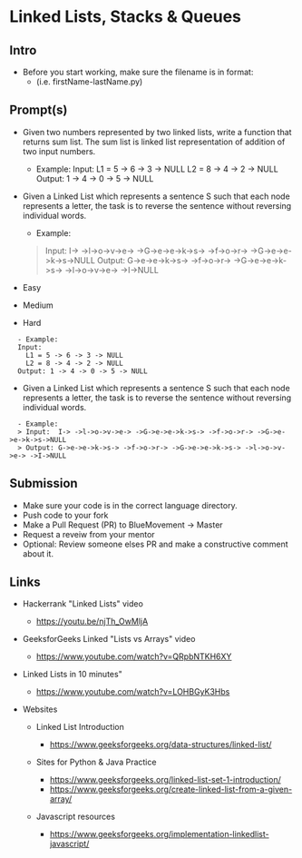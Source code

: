 # Linked Lists, Stacks & Queues

## Intro

- Before you start working, make sure the filename is in format:
  - (i.e. firstName-lastName.py)

## Prompt(s)
- Given two numbers represented by two linked lists, write a function that returns sum list. The sum list is linked list representation of addition of two input numbers.
  - Example:
    Input:
    L1 = 5 -> 6 -> 3 -> NULL
    L2 = 8 -> 4 -> 2 -> NULL
    Output: 1 -> 4 -> 0 -> 5 -> NULL

- Given a Linked List which represents a sentence S such that each node represents a letter, the task is to reverse the sentence without reversing individual words.
  - Example:
  > Input:  I-> ->l->o->v->e-> ->G->e->e->k->s-> ->f->o->r-> ->G->e->e->k->s->NULL
  > Output: G->e->e->k->s-> ->f->o->r-> ->G->e->e->k->s-> ->l->o->v->e-> ->I->NULL
- Easy
- Medium
- Hard
```
  - Example: 
  Input:
    L1 = 5 -> 6 -> 3 -> NULL
    L2 = 8 -> 4 -> 2 -> NULL
  Output: 1 -> 4 -> 0 -> 5 -> NULL
  ```
- Given a Linked List which represents a sentence S such that each node represents a letter, the task is to reverse the sentence without reversing individual words.
```
  - Example: 
  > Input:  I-> ->l->o->v->e-> ->G->e->e->k->s-> ->f->o->r-> ->G->e->e->k->s->NULL
  > Output: G->e->e->k->s-> ->f->o->r-> ->G->e->e->k->s-> ->l->o->v->e-> ->I->NULL
```
## Submission

- Make sure your code is in the correct language directory.
- Push code to your fork
- Make a Pull Request (PR) to BlueMovement -> Master
- Request a reveiw from your mentor
- Optional: Review someone elses PR and make a constructive comment about it.

## Links

- Hackerrank "Linked Lists" video
  - https://youtu.be/njTh_OwMljA
- GeeksforGeeks Linked "Lists vs Arrays" video
  - https://www.youtube.com/watch?v=QRpbNTKH6XY
- Linked Lists in 10 minutes"

  - https://www.youtube.com/watch?v=LOHBGyK3Hbs

- Websites

  - Linked List Introduction

    - https://www.geeksforgeeks.org/data-structures/linked-list/

  - Sites for Python & Java Practice

    - https://www.geeksforgeeks.org/linked-list-set-1-introduction/
    - https://www.geeksforgeeks.org/create-linked-list-from-a-given-array/

  - Javascript resources
    - https://www.geeksforgeeks.org/implementation-linkedlist-javascript/
